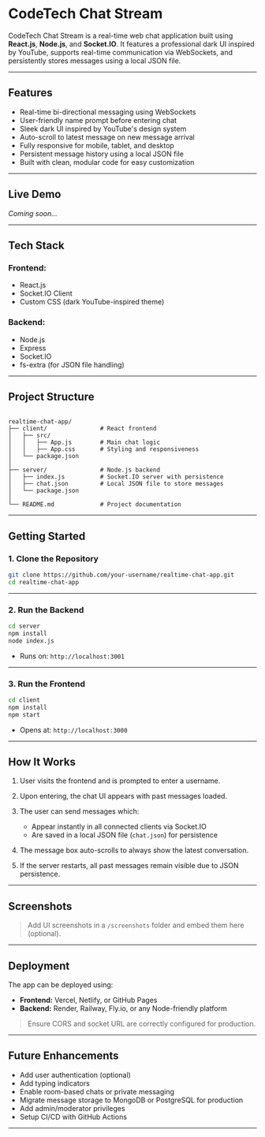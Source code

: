 
# CodeTech Chat Stream

CodeTech Chat Stream is a real-time web chat application built using **React.js**, **Node.js**, and **Socket.IO**. It features a professional dark UI inspired by YouTube, supports real-time communication via WebSockets, and persistently stores messages using a local JSON file.

---

## Features

- Real-time bi-directional messaging using WebSockets
- User-friendly name prompt before entering chat
- Sleek dark UI inspired by YouTube's design system
- Auto-scroll to latest message on new message arrival
- Fully responsive for mobile, tablet, and desktop
- Persistent message history using a local JSON file
- Built with clean, modular code for easy customization

---

## Live Demo

*Coming soon...*

---

## Tech Stack

### Frontend:
- React.js
- Socket.IO Client
- Custom CSS (dark YouTube-inspired theme)

### Backend:
- Node.js
- Express
- Socket.IO
- fs-extra (for JSON file handling)

---

## Project Structure

```

realtime-chat-app/
├── client/               # React frontend
│   ├── src/
│   │   ├── App.js        # Main chat logic
│   │   ├── App.css       # Styling and responsiveness
│   └── package.json
│
├── server/               # Node.js backend
│   ├── index.js          # Socket.IO server with persistence
│   ├── chat.json         # Local JSON file to store messages
│   └── package.json
│
└── README.md             # Project documentation

````

---

## Getting Started

### 1. Clone the Repository

```bash
git clone https://github.com/your-username/realtime-chat-app.git
cd realtime-chat-app
````

---

### 2. Run the Backend

```bash
cd server
npm install
node index.js
```

* Runs on: `http://localhost:3001`

---

### 3. Run the Frontend

```bash
cd client
npm install
npm start
```

* Opens at: `http://localhost:3000`

---

## How It Works

1. User visits the frontend and is prompted to enter a username.
2. Upon entering, the chat UI appears with past messages loaded.
3. The user can send messages which:

   * Appear instantly in all connected clients via Socket.IO
   * Are saved in a local JSON file (`chat.json`) for persistence
4. The message box auto-scrolls to always show the latest conversation.
5. If the server restarts, all past messages remain visible due to JSON persistence.

---

## Screenshots

> Add UI screenshots in a `/screenshots` folder and embed them here (optional).

---

## Deployment

The app can be deployed using:

* **Frontend:** Vercel, Netlify, or GitHub Pages
* **Backend:** Render, Railway, Fly.io, or any Node-friendly platform

> Ensure CORS and socket URL are correctly configured for production.

---

## Future Enhancements

* Add user authentication (optional)
* Add typing indicators
* Enable room-based chats or private messaging
* Migrate message storage to MongoDB or PostgreSQL for production
* Add admin/moderator privileges
* Setup CI/CD with GitHub Actions

---


